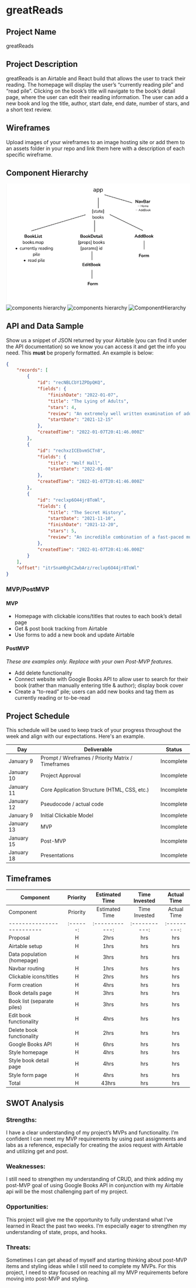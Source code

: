 # greatReads

## Project Name
greatReads

## Project Description

greatReads is an Airtable and React build that allows the user to track their reading. The homepage will display the user’s “currently reading pile” and “read pile”. Clicking on the book’s title will navigate to the book’s detail page, where the user can edit their reading information. The user can add a new book and log the title, author, start date, end date, number of stars, and a short text review.

## Wireframes

Upload images of your wireframes to an image hosting site or add them to an assets folder in your repo and link them here with a description of each specific wireframe.

## Component Hierarchy

![component hierarcy](/ComponentHierarchy.png)
![components hierarchy](/greatReads/blob/main/ComponentHierarchy.png)
![components hierarchy](/assets/ComponentHierarchy.png)
![ComponentHierarchy](https://user-images.githubusercontent.com/91965654/148701076-a3f2890b-dc47-43dd-8ab2-5d4297a5d77a.png)


## API and Data Sample

Show us a snippet of JSON returned by your Airtable (you can find it under the API documentation) so we know you can access it and get the info you need. This __must__ be properly formatted. An example is below:

```json
{
    "records": [
        {
            "id": "recNBLCbY1ZPDpQKQ",
            "fields": {
                "finishDate": "2022-01-07",
                "title": "The Lying of Adults",
                "stars": 4,
                "review": "An extremely well written examination of adolescence in 1990's Naples.",
                "startDate": "2021-12-15"
            },
            "createdTime": "2022-01-07T20:41:46.000Z"
        },
        {
            "id": "rechxzICEbvmSCTn8",
            "fields": {
                "title": "Wolf Hall",
                "startDate": "2022-01-08"
            },
            "createdTime": "2022-01-07T20:41:46.000Z"
        },
        {
            "id": "reclxp6O44jr8ToWl",
            "fields": {
                "title": "The Secret History",
                "startDate": "2021-11-10",
                "finishDate": "2021-12-20",
                "stars": 5,
                "review": "An incredible combination of a fast-paced murder mystery and a deep look the intersection of life & art. "
            },
            "createdTime": "2022-01-07T20:41:46.000Z"
        }
    ],
    "offset": "itrSnaH0ghC2wbArz/reclxp6O44jr8ToWl"
}
```

### MVP/PostMVP

#### MVP 

- Homepage with clickable icons/titles that routes to each book’s detail page
- Get & post book tracking from Airtable
- Use forms to add a new book and update Airtable

#### PostMVP  
*These are examples only. Replace with your own Post-MVP features.*

- Add delete functionality
- Connect website with Google Books API to allow user to search for their book (rather than manually entering title & author); display book cover
- Create a “to-read” pile; users can add new books and tag them as currently reading or to-be-read

## Project Schedule

This schedule will be used to keep track of your progress throughout the week and align with our expectations. Here's an example.

|  Day | Deliverable | Status
|---|---| ---|
|January 9| Prompt / Wireframes / Priority Matrix / Timeframes | Incomplete
|January 10| Project Approval | Incomplete
|January 11| Core Application Structure (HTML, CSS, etc.) | Incomplete
|January 12| Pseudocode / actual code | Incomplete
|January 9| Initial Clickable Model  | Incomplete
|January 13| MVP | Incomplete
|January 15| Post-MVP | Incomplete
|January 18| Presentations | Incomplete

## Timeframes


| Component | Priority | Estimated Time | Time Invested | Actual Time |
| --- | :---: |  :---: | :---: | :---: |
| Component                 | Priority | Estimated Time | Time Invested | Actual Time |
| ------------------------- | :------: | :------------: | :-----------: | :---------: |
| Proposal                  |    H     |      2hrs      |     hrs      |    hrs     |
| Airtable setup            |    H     |      1hrs      |     hrs      |    hrs     |
| Data population (homepage)|    H     |      3hrs      |     hrs      |    hrs     |
| Navbar routing            |    H     |      1hrs      |     hrs      |    hrs     |
| Clickable icons/titles    |    H     |      2hrs      |     hrs      |    hrs     |
| Form creation             |    H     |      4hrs      |     hrs      |    hrs     |
| Book details page         |    H     |      3hrs      |     hrs      |    hrs     |
| Book list (separate piles)|    H     |      3hrs      |     hrs      |    hrs     |
| Edit book functionality   |    H     |      4hrs      |     hrs      |    hrs     |
| Delete book functionality |    H     |      2hrs      |     hrs      |    hrs     |
| Google Books API          |    H     |      6hrs      |     hrs      |    hrs     |
| Style homepage            |    H     |      4hrs      |     hrs      |    hrs     |
| Style book detail page    |    H     |      4hrs      |     hrs      |    hrs     |
| Style form  page          |    H     |      4hrs      |     hrs      |    hrs     |
| Total                     |    H     |      43hrs     |     hrs      |    hrs     |

## SWOT Analysis

### Strengths: 
I have a clear understanding of my project’s MVPs and functionality. I’m confident I can meet my MVP requirements by using past assignments and labs as a reference, especially for creating the axios request with Airtable and utilizing get and post. 

### Weaknesses:
I still need to strengthen my understanding of CRUD, and think adding my post-MVP goal of using Google Books API in conjunction with my Airtable api will be the most challenging part of my project. 

### Opportunities:
This project will give me the opportunity to fully understand what I’ve learned in React the past two weeks. I’m especially eager to strengthen my understanding of state, props, and hooks. 

### Threats:
Sometimes I can get ahead of myself and starting thinking about post-MVP items and styling ideas while I still need to complete my MVPs. For this project, I need to stay focused on reaching all my MVP requirements before moving into post-MVP and styling. 
